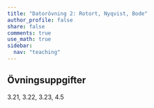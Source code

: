 ```yaml
---
title: "Datorövning 2: Rotort, Nyqvist, Bode"
author_profile: false
share: false
comments: true
use_math: true
sidebar:
  nav: "teaching"
---
```


## Övningsuppgifter
3.21, 3.22, 3.23, 4.5
